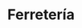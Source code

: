 ---
title: "Ferretería"
url: /ciudad-autonoma-de-buenos-aires/ferreteria-avenida-entre-rios/
shop: hardware
---